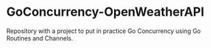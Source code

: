 # GoConcurrency-OpenWeatherAPI
Repository with a project to put in practice Go Concurrency using Go Routines and Channels. 

